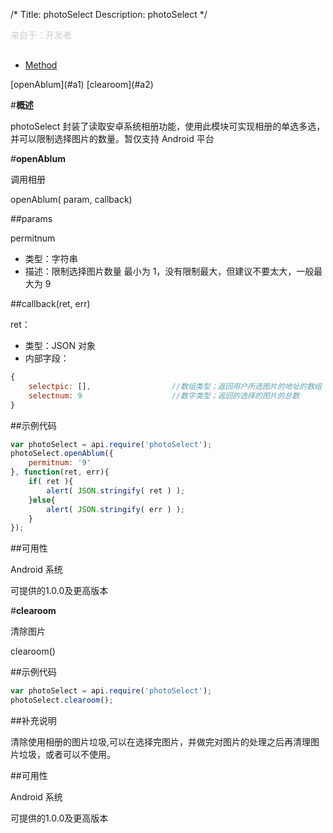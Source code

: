 /*
Title: photoSelect
Description: photoSelect
*/

<p style="color: #ccc;margin-bottom: 30px;">来自于：开发者</p>

<ul id="tab" class="clearfix">
	<li class="active"><a href="#method-content">Method</a></li>
</ul>
<div id="method-content">
<div class="outline">
[openAblum](#a1)
[clearoom](#a2)
</div>

#**概述**

photoSelect 封装了读取安卓系统相册功能，使用此模块可实现相册的单选多选，并可以限制选择图片的数量。暂仅支持 Android 平台


#**openAblum**<div id="a1"></div>

调用相册

openAblum( param, callback)

##params

permitnum

- 类型：字符串
- 描述：限制选择图片数量 最小为 1，没有限制最大，但建议不要太大，一般最大为 9


##callback(ret, err)

ret：

- 类型：JSON 对象
- 内部字段：

```js
{
	selectpic: [],            		//数组类型；返回用户所选图片的地址的数组
	selectnum: 9    			  	//数字类型；返回的选择的图片的总数
}
```



##示例代码

```js
var photoSelect = api.require('photoSelect');
photoSelect.openAblum({
	permitnum: '9'
}, function(ret, err){		
	if( ret ){
		alert( JSON.stringify( ret ) );
	}else{
		alert( JSON.stringify( err ) );
	}
});
```

##可用性

Android 系统

可提供的1.0.0及更高版本


#**clearoom**<div id="a1"></div>

清除图片

clearoom()


##示例代码

```js
var photoSelect = api.require('photoSelect');
photoSelect.clearoom();
```

##补充说明

清除使用相册的图片垃圾,可以在选择完图片，并做完对图片的处理之后再清理图片垃圾，或者可以不使用。

##可用性

Android 系统

可提供的1.0.0及更高版本